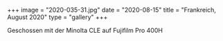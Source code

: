 +++
image = "2020-035-31.jpg"
date = "2020-08-15"
title = "Frankreich, August 2020"
type = "gallery"
+++

Geschossen mit der Minolta CLE auf Fujifilm Pro 400H
